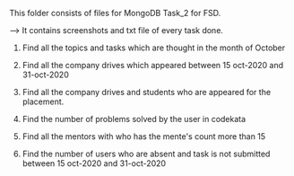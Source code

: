 This folder consists of files for MongoDB Task_2 for FSD.

--> It contains screenshots and txt file of every task done.

1. Find all the topics and tasks which are thought in the month of October

2. Find all the company drives which appeared between 15 oct-2020 and 31-oct-2020

3. Find all the company drives and students who are appeared for the placement.

4. Find the number of problems solved by the user in codekata

5. Find all the mentors with who has the mente's count more than 15

6. Find the number of users who are absent and task is not submitted  between 15 oct-2020 and 31-oct-2020
